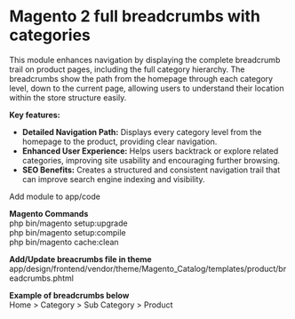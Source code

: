 # Magento 2 full breadcrumbs with categories

This module enhances navigation by displaying the complete breadcrumb trail on product pages, including the full category hierarchy. The breadcrumbs show the path from the homepage through each category level, down to the current page, allowing users to understand their location within the store structure easily.

<strong>Key features:</strong><br />
<ul>
<li><strong>Detailed Navigation Path:</strong> Displays every category level from the homepage to the product, providing clear navigation.</li>
<li><strong>Enhanced User Experience:</strong> Helps users backtrack or explore related categories, improving site usability and encouraging further browsing.</li>
<li><strong>SEO Benefits:</strong> Creates a structured and consistent navigation trail that can improve search engine indexing and visibility.</li>
</ul>

Add module to app/code

<strong>Magento Commands</strong><br />
php bin/magento setup:upgrade<br />
php bin/magento setup:compile<br />
php bin/magento cache:clean<br />


<strong>Add/Update breacrumbs file in theme</strong><br />
app/design/frontend/vendor/theme/Magento_Catalog/templates/product/breadcrumbs.phtml

<strong>Example of breadcrumbs below</strong><br /> 
Home > Category > Sub Category > Product <br />
